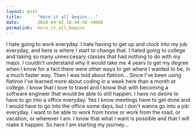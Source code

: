```yaml
---
layout: post
title:      "Here it all begins..."
date:       2020-04-02 18:49:50 +0000
permalink:  here_it_all_begins
---
```



I hate going to work everyday. I hate having to get up and clock into my job everyday, and here is where I start to change that. I hated going to college and taking so many unneccesary classes that had nothing to do with my major. I couldn't understand why it would take me 4 years to get my degree when I know for a fact there were other ways to get where I wanted to be, in a much faster way. Then I was told about flatiron... Since I've been using flatiron I've learned more about coding in a week here than a month at college. I know that I love to travel and I know that with becoming a software engineer that would be able to still happen. I have no desire to have to go into a office everyday. Yes I know meetings have to get done and I would have to go into the office some days, but I don't wanna go into a job everyday. I want to be able to work from home or work from the road, or vacation, or wherever I am. I know that what I want is possible and that I will make it happen. So here I am starting my journey...

